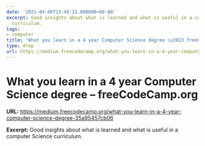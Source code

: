 ```yaml
---
date: '2021-04-06T13:40:22.800000+00:00'
excerpt: Good insights about what is learned and what is useful in a computer Science
  curriculum.
tags:
- computer
title: "What you learn in a 4 year Computer Science degree \u2013 freeCodeCamp.org"
type: drop
url: https://medium.freecodecamp.org/what-you-learn-in-a-4-year-computer-science-degree-35a95457cb06
---
```


# What you learn in a 4 year Computer Science degree – freeCodeCamp.org

**URL:** https://medium.freecodecamp.org/what-you-learn-in-a-4-year-computer-science-degree-35a95457cb06

**Excerpt:** Good insights about what is learned and what is useful in a computer Science curriculum.

